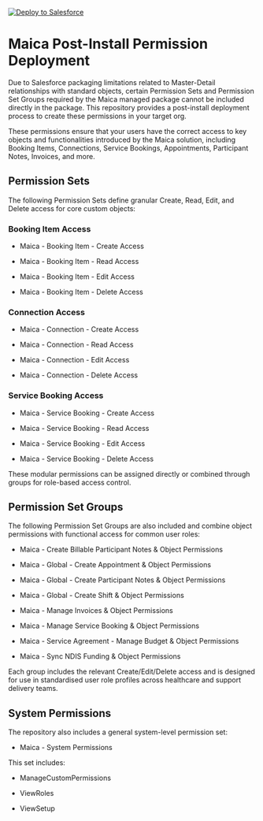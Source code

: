 [![Deploy to Salesforce](https://raw.githubusercontent.com/afawcett/githubsfdeploy/master/deploy.png)](https://githubsfdeploy.herokuapp.com)

# Maica Post-Install Permission Deployment
Due to Salesforce packaging limitations related to Master-Detail relationships with standard objects, certain Permission Sets and Permission Set Groups required by the Maica managed package cannot be included directly in the package. This repository provides a post-install deployment process to create these permissions in your target org.

These permissions ensure that your users have the correct access to key objects and functionalities introduced by the Maica solution, including Booking Items, Connections, Service Bookings, Appointments, Participant Notes, Invoices, and more.

## Permission Sets
The following Permission Sets define granular Create, Read, Edit, and Delete access for core custom objects:

### Booking Item Access

- Maica - Booking Item - Create Access

- Maica - Booking Item - Read Access

- Maica - Booking Item - Edit Access

- Maica - Booking Item - Delete Access

### Connection Access

- Maica - Connection - Create Access

- Maica - Connection - Read Access

- Maica - Connection - Edit Access

- Maica - Connection - Delete Access

### Service Booking Access

- Maica - Service Booking - Create Access

- Maica - Service Booking - Read Access

- Maica - Service Booking - Edit Access

- Maica - Service Booking - Delete Access

These modular permissions can be assigned directly or combined through groups for role-based access control.

## Permission Set Groups
The following Permission Set Groups are also included and combine object permissions with functional access for common user roles:

- Maica - Create Billable Participant Notes & Object Permissions

- Maica - Global - Create Appointment & Object Permissions

- Maica - Global - Create Participant Notes & Object Permissions

- Maica - Global - Create Shift & Object Permissions

- Maica - Manage Invoices & Object Permissions

- Maica - Manage Service Booking & Object Permissions

- Maica - Service Agreement - Manage Budget & Object Permissions

- Maica - Sync NDIS Funding & Object Permissions

Each group includes the relevant Create/Edit/Delete access and is designed for use in standardised user role profiles across healthcare and support delivery teams.

## System Permissions
The repository also includes a general system-level permission set:

- Maica - System Permissions

This set includes:

- ManageCustomPermissions

- ViewRoles

- ViewSetup
